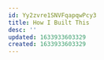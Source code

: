 ```yaml
---
id: Yy2zvre1SNVFqapqwPcy3
title: How I Built This
desc: ''
updated: 1633933603329
created: 1633933603329
---
```


